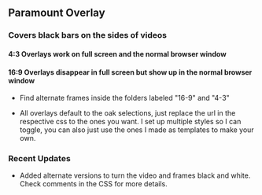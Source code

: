 ## Paramount Overlay

### Covers black bars on the sides of videos

  #### 4:3 Overlays work on full screen and the normal browser window
  #### 16:9 Overlays disappear in full screen but show up in the normal browser window

  * Find alternate frames inside the folders labeled "16-9" and "4-3"

  * All overlays default to the oak selections, just replace the url in the respective css to the ones you want. I set up multiple styles so I can toggle, you can also           just use the ones I made as templates to make your own. 

### Recent Updates

* Added alternate versions to turn the video and frames black and white. Check comments in the CSS for more details. 
